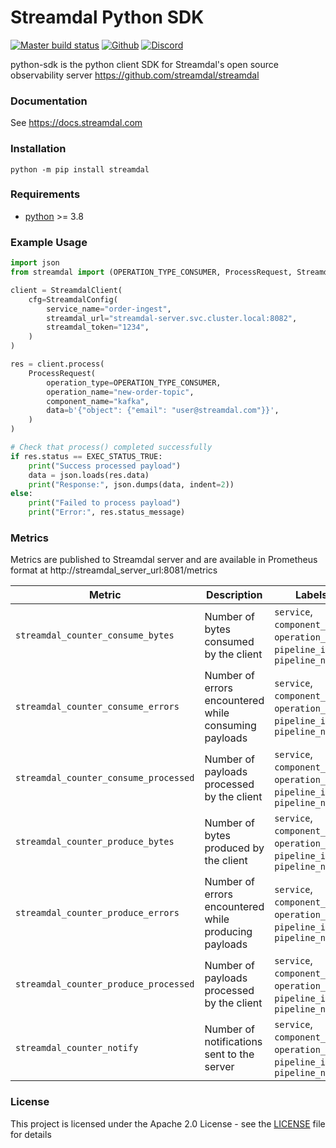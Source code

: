 # Streamdal Python SDK


[![Master build status](https://github.com/streamdal/streamdal/actions/workflows/sdks-python-release.yml/badge.svg)](https://github.com/streamdal/streamdal/actions/workflows/sdks-python-release.yml)
[![Github](https://img.shields.io/github/license/streamdal/streamdal)](LICENSE)
[![Discord](https://img.shields.io/badge/Community-Discord-4c57e8.svg)](https://discord.gg/streamdal)
<!-- TODO: UPDATE CODECLIMATE LINKS -->
<!-- [![Test Coverage](https://api.codeclimate.com/v1/badges/75e54383c741bd7c1bca/test_coverage)](https://codeclimate.com/github/streamdal/python-sdk/test_coverage)
[![Maintainability](https://api.codeclimate.com/v1/badges/75e54383c741bd7c1bca/maintainability)](https://codeclimate.com/github/streamdal/python-sdk/maintainability) -->

python-sdk is the python client SDK for Streamdal's open source observability server https://github.com/streamdal/streamdal

### Documentation

See https://docs.streamdal.com

### Installation
```
python -m pip install streamdal
```

### Requirements

* [python](https://www.python.org/) >= 3.8


### Example Usage

```python
import json
from streamdal import (OPERATION_TYPE_CONSUMER, ProcessRequest, StreamdalClient, StreamdalConfig, EXEC_STATUS_TRUE)

client = StreamdalClient(
    cfg=StreamdalConfig(
        service_name="order-ingest",
        streamdal_url="streamdal-server.svc.cluster.local:8082",
        streamdal_token="1234",
    )
)

res = client.process(
    ProcessRequest(
        operation_type=OPERATION_TYPE_CONSUMER,
        operation_name="new-order-topic",
        component_name="kafka",
        data=b'{"object": {"email": "user@streamdal.com"}}',
    )
)

# Check that process() completed successfully
if res.status == EXEC_STATUS_TRUE:
    print("Success processed payload")
    data = json.loads(res.data)
    print("Response:", json.dumps(data, indent=2))
else:
    print("Failed to process payload")
    print("Error:", res.status_message)
```

### Metrics

Metrics are published to Streamdal server and are available in Prometheus format at http://streamdal_server_url:8081/metrics

| Metric                                       | Description                                      | Labels                                                                        |
|----------------------------------------------|--------------------------------------------------|-------------------------------------------------------------------------------|
| `streamdal_counter_consume_bytes`     | Number of bytes consumed by the client     | `service`, `component_name`, `operation_name`, `pipeline_id`, `pipeline_name` |
| `streamdal_counter_consume_errors`    | Number of errors encountered while consuming payloads | `service`, `component_name`, `operation_name`, `pipeline_id`, `pipeline_name` |
| `streamdal_counter_consume_processed` | Number of payloads processed by the client | `service`, `component_name`, `operation_name`, `pipeline_id`, `pipeline_name` |
| `streamdal_counter_produce_bytes`     | Number of bytes produced by the client     | `service`, `component_name`, `operation_name`, `pipeline_id`, `pipeline_name` |
| `streamdal_counter_produce_errors`    | Number of errors encountered while producing payloads | `service`, `component_name`, `operation_name`, `pipeline_id`, `pipeline_name` |
| `streamdal_counter_produce_processed` | Number of payloads processed by the client | `service`, `component_name`, `operation_name`, `pipeline_id`, `pipeline_name` |
| `streamdal_counter_notify`            | Number of notifications sent to the server | `service`, `component_name`, `operation_name`, `pipeline_id`, `pipeline_name` |


### License

This project is licensed under the Apache 2.0 License - see the [LICENSE](LICENSE) file for details

